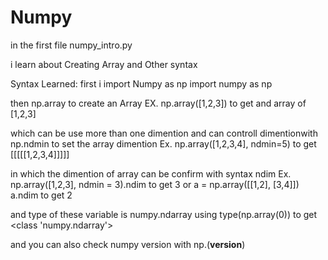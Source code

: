 # Numpy

in the first file numpy_intro.py

i learn about Creating Array and Other syntax

Syntax Learned:
first i import Numpy as np
import numpy as np

then np.array to create an Array
EX. np.array([1,2,3]) to get and array of [1,2,3]

which can be use more than one dimention and can controll dimentionwith
np.ndmin to set the array dimention
Ex. np.array([1,2,3,4], ndmin=5) to get [[[[[1,2,3,4]]]]]

in which the dimention of array can be confirm with syntax ndim
Ex. np.array([1,2,3], ndmin = 3).ndim to get 3 or
a = np.array([[1,2], [3,4]])
a.ndim to get 2

and type of these variable is numpy.ndarray
using type(np.array(0)) to get <class 'numpy.ndarray'>

and you can also check numpy version with np.(**version**)
